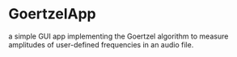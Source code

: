 # GoertzelApp
a simple GUI app implementing the Goertzel algorithm to measure amplitudes of user-defined frequencies in an audio file.
